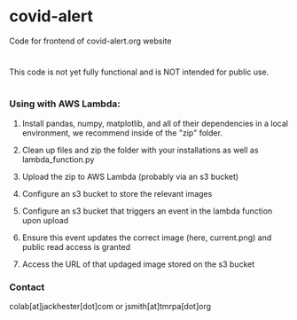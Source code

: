 # covid-alert
Code for frontend of covid-alert.org website
>#
This code is not yet fully functional and is NOT intended for public use.
>#

### Using with AWS Lambda:

1. Install pandas, numpy, matplotlib, and all of their dependencies in a local environment, we recommend inside of the "zip" folder.

2. Clean up files and zip the folder with your installations as well as lambda_function.py

3. Upload the zip to AWS Lambda (probably via an s3 bucket)

4. Configure an s3 bucket to store the relevant images

5. Configure an s3 bucket that triggers an event in the lambda function upon upload

6. Ensure this event updates the correct image (here, current.png) and public read access is granted

7. Access the URL of that updaged image stored on the s3 bucket

### Contact
colab[at]jackhester[dot]com or jsmith[at]tmrpa[dot]org
